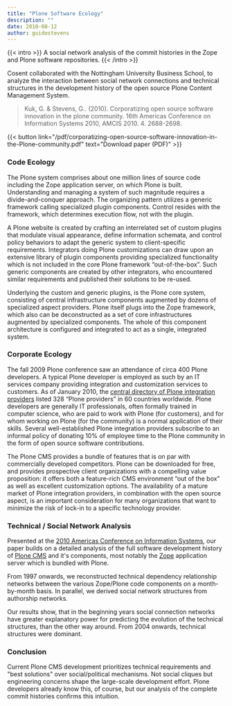 ```yaml
---
title: "Plone Software Ecology"
description: ""
date: 2010-08-12
author: guidostevens
---
```


{{< intro >}}
A social network analysis of the commit histories in the Zope and Plone software repositories.
{{< /intro >}}

Cosent collaborated with the Nottingham University Business School, to analyze the interaction between social network connections and technical structures in the development history of the open source Plone Content Management System.

> Kuk, G. & Stevens, G.. (2010). Corporatizing open source software innovation in the plone community. 16th Americas Conference on Information Systems 2010, AMCIS 2010. 4. 2688-2698. 

{{< button link="/pdf/corporatizing-open-source-software-innovation-in-the-Plone-community.pdf" text="Download paper (PDF)" >}}

### Code Ecology

The Plone system comprises about one million lines of source code
including the Zope application server, on which Plone is built.
Understanding and managing a system of such magnitude requires a
divide-and-conquer approach. The organizing pattern utilizes a generic
framework calling specialized plugin components. Control resides with
the framework, which determines execution flow, not with the plugin.

A Plone website is created by crafting an interrelated set of custom
plugins that modulate visual appearance, define information schemata,
and control policy behaviors to adapt the generic system to
client-specific requirements. Integrators doing Plone customizations can
draw upon an extensive library of plugin components providing
specialized functionality which is not included in the core Plone
framework “out-of-the-box”. Such generic components are created by other
integrators, who encountered similar requirements and published their
solutions to be re-used.

Underlying the custom and generic plugins, is the Plone core system,
consisting of central infrastructure components augmented by dozens of
specialized aspect providers. Plone itself plugs into the Zope
framework, which also can be deconstructed as a set of core
infrastructures augmented by specialized components. The whole of this
component architecture is configured and integrated to act as a single,
integrated system.

### Corporate Ecology

The fall 2009 Plone conference saw an attendance of circa 400 Plone
developers. A typical Plone developer is employed as such by an IT
services company providing integration and customization services to
customers. As of January 2010, the [central directory of Plone integration providers](http://plone.net/)
listed 328 “Plone providers” in 60 countries worldwide. Plone
developers are generally IT professionals, often formally trained in
computer science, who are paid to work with Plone (for customers), and
for whom working on Plone (for the community) is a normal application of
their skills. Several well-established Plone integration providers
subscribe to an informal policy of donating 10% of employee time to the
Plone community in the form of open source software contributions.

The Plone CMS provides a bundle of features that is on par with
commercially developed competitors. Plone can be downloaded for free,
and provides prospective client organizations with a compelling value
proposition: it offers both a feature-rich CMS environment “out of the
box” as well as excellent customization options. The availability of a
mature market of Plone integration providers, in combination with the
open source aspect, is an important consideration for many organizations
that want to minimize the risk of lock-in to a specific technology
provider.

### Technical / Social Network Analysis

Presented at the [2010 Americas Conference on Information
Systems](http://www.amcis2010.org/), our paper builds on a detailed analysis of the full
software development history of [Plone CMS](http://plone.org/) and it's components, most notably
the [Zope](http://zope2.zope.org/)
application server which is bundled with Plone.

From 1997 onwards, we reconstructed technical dependency relationship
networks between the various Zope/Plone code components on a
month-by-month basis. In parallel, we derived social network structures
from authorship networks.

Our results show, that in the beginning years social connection networks
have greater explanatory power for predicting the evolution of the
technical structures, than the other way around. From 2004 onwards,
technical structures were dominant.

### Conclusion

Current Plone CMS development prioritizes technical requirements
and "best solutions" over social/political mechanisms. Not social
cliques but engineering concerns shape the large-scale development
effort. Plone developers
already know this, of course, but our analysis of the complete commit
histories confirms this intuition.

